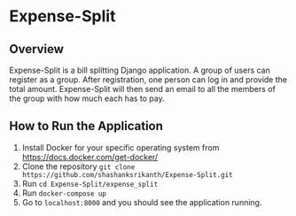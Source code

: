 # Expense-Split

## Overview
Expense-Split is a bill splitting Django application. A group of users can register as a group. After registration, one person can log in and provide the total amount. Expense-Split will then send an email to all the members of the group with how much each has to pay. 

## How to Run the Application
1. Install Docker for your specific operating system from https://docs.docker.com/get-docker/
2. Clone the repository `git clone https://github.com/shashanksrikanth/Expense-Split.git`
3. Run `cd Expense-Split/expense_split`
4. Run `docker-compose up`
5. Go to `localhost:8000` and you should see the application running.
